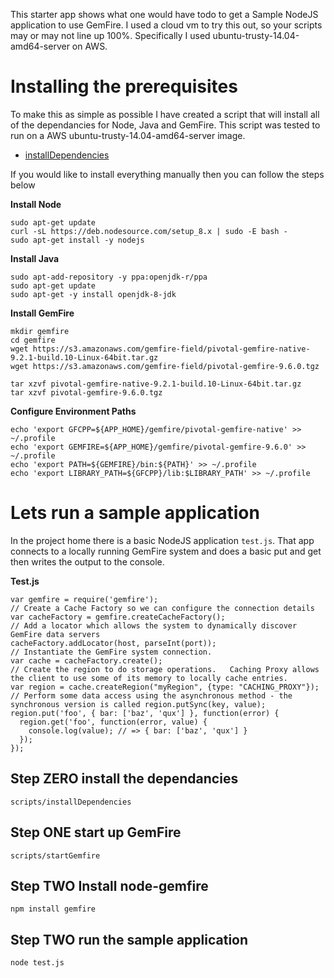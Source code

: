 This starter app shows what one would have todo to get a Sample NodeJS application to use GemFire.   I used a cloud vm to try this out, so your scripts may or may not line up 100%.   Specifically I used ubuntu-trusty-14.04-amd64-server on AWS.

# Installing the prerequisites

To make this as simple as possible I have created a script that will install all of the dependancies for Node, Java and GemFire.   This script was tested to run on a AWS ubuntu-trusty-14.04-amd64-server image.

* [installDependencies](scripts/installDependencies)

If you would like to install everything manually then you can follow the steps below

**Install Node**
```
sudo apt-get update
curl -sL https://deb.nodesource.com/setup_8.x | sudo -E bash -
sudo apt-get install -y nodejs
```
**Install Java**
```
sudo apt-add-repository -y ppa:openjdk-r/ppa
sudo apt-get update
sudo apt-get -y install openjdk-8-jdk 
```
**Install GemFire**
```
mkdir gemfire
cd gemfire
wget https://s3.amazonaws.com/gemfire-field/pivotal-gemfire-native-9.2.1-build.10-Linux-64bit.tar.gz
wget https://s3.amazonaws.com/gemfire-field/pivotal-gemfire-9.6.0.tgz

tar xzvf pivotal-gemfire-native-9.2.1-build.10-Linux-64bit.tar.gz
tar xzvf pivotal-gemfire-9.6.0.tgz
```
**Configure Environment Paths**
```
echo 'export GFCPP=${APP_HOME}/gemfire/pivotal-gemfire-native' >> ~/.profile
echo 'export GEMFIRE=${APP_HOME}/gemfire/pivotal-gemfire-9.6.0' >> ~/.profile
echo 'export PATH=${GEMFIRE}/bin:${PATH}' >> ~/.profile
echo 'export LIBRARY_PATH=${GFCPP}/lib:$LIBRARY_PATH' >> ~/.profile
```

# Lets run a sample application
In the project home there is a basic NodeJS application ``test.js``.    That app connects to a locally running GemFire system and does a basic put and get then writes the output to the console.

**Test.js** 
```
var gemfire = require('gemfire');
// Create a Cache Factory so we can configure the connection details
var cacheFactory = gemfire.createCacheFactory();
// Add a locator which allows the system to dynamically discover GemFire data servers
cacheFactory.addLocator(host, parseInt(port));
// Instantiate the GemFire system connection.
var cache = cacheFactory.create();
// Create the region to do storage operations.   Caching Proxy allows the client to use some of its memory to locally cache entries.
var region = cache.createRegion("myRegion", {type: "CACHING_PROXY"});
// Perform some data access using the asynchronous method - the synchronous version is called region.putSync(key, value);
region.put('foo', { bar: ['baz', 'qux'] }, function(error) {
  region.get('foo', function(error, value) {
    console.log(value); // => { bar: ['baz', 'qux'] }
  });
});
```
## Step ZERO install the dependancies
``scripts/installDependencies``
## Step ONE start up GemFire
``scripts/startGemfire``
## Step TWO Install node-gemfire
``npm install gemfire``
## Step TWO run the sample application
``node test.js``